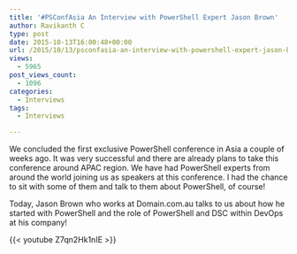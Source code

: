```yaml
---
title: '#PSConfAsia An Interview with PowerShell Expert Jason Brown'
author: Ravikanth C
type: post
date: 2015-10-13T16:00:48+00:00
url: /2015/10/13/psconfasia-an-interview-with-powershell-expert-jason-brown/
views:
  - 5965
post_views_count:
  - 1096
categories:
  - Interviews
tags:
  - Interviews

---
```

We concluded the first exclusive PowerShell conference in Asia a couple of weeks ago. It was very successful and there are already plans to take this conference around APAC region. We have had PowerShell experts from around the world joining us as speakers at this conference. I had the chance to sit with some of them and talk to them about PowerShell, of course!

Today, Jason Brown who works at Domain.com.au talks to us about how he started with PowerShell and the role of PowerShell and DSC within DevOps at his company!

{{< youtube Z7qn2Hk1nIE >}}
